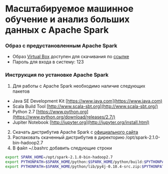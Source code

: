 # Масштабируемое машинное обучение и анализ больших данных с Apache Spark

### Образ с предустановленным Apache Spark
* Образ [Virtual Box](https://www.virtualbox.org/wiki/Downloads) доступен для скачивания по [ссылке](https://goo.gl/PrNTSJ)
* Пароль для входа в систему: 123

### Инструкция по установке Apache Spark
1. Для работы с Apache Spark необходимо наличие следующих пакетов 
  * Java SE Development Kit [https://www.java.com](https://www.java.com)
  * Scala Build Tool [http://www.scala-sbt.org](http://www.scala-sbt.org/)
  * Python 2.7 [https://www.python.org](https://www.python.org/download/releases/2.7/)
  * Jupiter Notebook [http://jupyter.org](http://jupyter.org/install.html)
2. Скачать дистрибутив Apache Spark с [официального сайта](http://spark.apache.org/downloads.html)
3. Распаковать скаченный дистрибутив в директорию /opt/spark-2.1.0-bin-hadoop2.7
4. В файл ~/.bashrc добавить следующие строки
```bash
export SPARK_HOME=/opt/spark-2.1.0-bin-hadoop2.7
export PYTHONPATH=$SPARK_HOME/python:$SPARK_HOME/python/build:$PYTHONPATH
export PYTHONPATH=$SPARK_HOME/python/lib/py4j-0.10.4-src.zip:$PYTHONPATH
```
